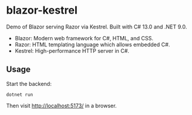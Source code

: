 # blazor-kestrel

Demo of Blazor serving Razor via Kestrel. Built with C# 13.0 and .NET 9.0.

- Blazor: Modern web framework for C#, HTML, and CSS.
- Razor: HTML templating language which allows embedded C#.
- Kestrel: High-performance HTTP server in C#.

## Usage

Start the backend:
```
dotnet run
```

Then visit [http://localhost:5173/](http://localhost:5173/) in a browser.
